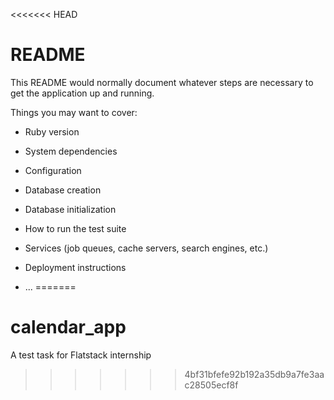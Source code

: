 <<<<<<< HEAD
# README

This README would normally document whatever steps are necessary to get the
application up and running.

Things you may want to cover:

* Ruby version

* System dependencies

* Configuration

* Database creation

* Database initialization

* How to run the test suite

* Services (job queues, cache servers, search engines, etc.)

* Deployment instructions

* ...
=======
# calendar_app
A test task for Flatstack internship
>>>>>>> 4bf31bfefe92b192a35db9a7fe3aac28505ecf8f
